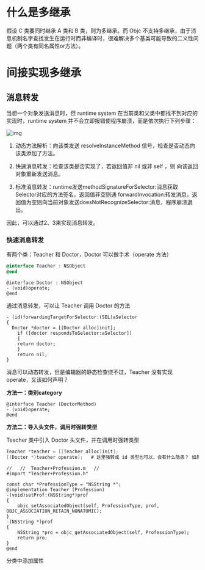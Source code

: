# 什么是多继承

假设 C 类要同时继承 A 类和 B 类，则为多继承。而 Objc 不支持多继承，由于消息机制名字查找发生在运行时而非编译时，很难解决多个基类可能导致的二义性问题（两个类有同名属性or方法）。

# 间接实现多继承

## 消息转发

当想一个对象发送消息时，但 runtime system 在当前类和父类中都找不到对应的实现时，runtime system 并不会立即报错使程序崩溃，而是依次执行下列步骤：

![img](http://cdn.cocimg.com/cms/uploads/allimg/130528/4196_130528172246_1.png)

1. 动态方法解析：向该类发送 resolveInstanceMethod 信号，检查是否动态向该类添加了方法。

2. 快速消息转发：检查该类是否实现了，若返回值非 nil 或非 self ，则 向该返回对象重新发送消息。
3. 标准消息转发：runtime发送methodSignatureForSelector:消息获取Selector对应的方法签名。返回值非空则通 forwardInvocation:转发消息，返回值为空则向当前对象发送doesNotRecognizeSelector:消息，程序崩溃退出。

因此，可以通过2、3来实现消息转发。

### 快速消息转发

有两个类：Teacher 和 Doctor，Doctor 可以做手术（operate 方法）

```objective-c
@interface Teacher : NSObject      
@end   
```

```objc
@interface Doctor : NSObject      
- (void)operate;   
@end   
```

通过消息转发，可以让 Teacher 调用 Doctor 的方法

```objc
- (id)forwardingTargetForSelector:(SEL)aSelector   
{       
  Doctor *doctor = [[Doctor alloc]init];       
	if ([doctor respondsToSelector:aSelector]) 
	{           
  	return doctor;       
	}       
 	return nil;   
}   
```

消息可以动态转发，但是编辑器的静态检查绕不过，Teacher 没有实现 operate，又该如何声明？

**方法一：类别category**

```objc
@interface Teacher (DoctorMethod)   
- (void)operate;      
@end   
```

**方法二：导入头文件，调用时强转类型**

Teacher 类中引入 Doctor 头文件，并在调用时强转类型

```objective-c
Teacher *teacher = [[Teacher alloc]init];  
[(Doctor *)teacher operate];   # 这里强转成 id 类型也可以，会有什么隐患？ 如果引入了其他头文件也有这个方法会出问题
```

```objc
//   //  Teacher+Profession.m   //        
#import "Teacher+Profession.h"   

const char *ProfessionType = "NSString *";   
@implementation Teacher (Profession)      
-(void)setProf:(NSString*)prof   
{       
	objc_setAssociatedObject(self, ProfessionType, prof, OBJC_ASSOCIATION_RETAIN_NONATOMIC);   
}      
-(NSString *)prof   
{       
	NSString *pro = objc_getAssociatedObject(self, ProfessionType);
	return pro;   
}      
@end   
```

分类中添加属性


